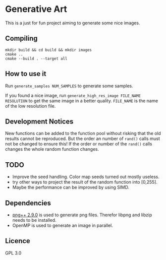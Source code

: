 # Generative Art

This is a just for fun project aiming to generate some
nice images.

## Compiling
```
mkdir build && cd build && mkdir images
cmake ..
cmake --build . --target all
```

## How to use it
Run `generate_samples NUM_SAMPLES` to generate some samples.

If you found a nice image, run `generate_high_res_image FILE_NAME RESOLUTION`
to get the same image in a better quality. `FILE_NAME` is the name of the
low resolution file.

## Development Notices
New functions can be added to the function pool without
risking that the old results cannot be reproduced.
But the order an number of `rand()` calls must not
be changed to ensure this! If the order or number of the
`rand()` calls changes the whole random function changes.

## TODO
- Improve the seed handling. Color map seeds turned out mostly useless.
- try other ways to project the result of the random function into [0,255].
- Maybe the performance can be improved by using SIMD.

## Dependencies
- [png++ 2.9.0](http://www.nongnu.org/pngpp/doc/0.2.9/) is used to generate
png files.
Therefor libpng and libzip needs to be installed.
- OpenMP is used to generate an image in parallel.

## Licence
GPL 3.0
